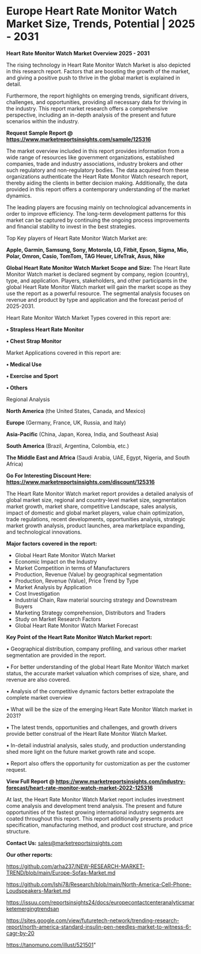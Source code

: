 # Europe Heart Rate Monitor Watch Market Size, Trends, Potential | 2025 - 2031

<Strong> Heart Rate Monitor Watch Market Overview 2025 - 2031</strong>

The rising technology in Heart Rate Monitor Watch Market is also depicted in this research report. Factors that are boosting the growth of the market, and giving a positive push to thrive in the global market is explained in detail.

Furthermore, the report highlights on emerging trends, significant drivers, challenges, and opportunities, providing all necessary data for thriving in the industry. This report market research offers a comprehensive perspective, including an in-depth analysis of the present and future scenarios within the industry.

<strong>Request Sample Report @ <a href=https://www.marketreportsinsights.com/sample/125316>https://www.marketreportsinsights.com/sample/125316</a></strong>

The market overview included in this report provides information from a wide range of resources like government organizations, established companies, trade and industry associations, industry brokers and other such regulatory and non-regulatory bodies. The data acquired from these organizations authenticate the Heart Rate Monitor Watch research report, thereby aiding the clients in better decision making. Additionally, the data provided in this report offers a contemporary understanding of the market dynamics.

The leading players are focusing mainly on technological advancements in order to improve efficiency. The long-term development patterns for this market can be captured by continuing the ongoing process improvements and financial stability to invest in the best strategies.

Top Key players of Heart Rate Monitor Watch Market are:

<strong>Apple, Garmin, Samsung, Sony, Motorola, LG, Fitbit, Epson, Sigma, Mio, Polar, Omron, Casio, TomTom, TAG Heuer, LifeTrak, Asus, Nike</strong>

<strong><b>Global Heart Rate Monitor Watch Market Scope and Size:</b></strong>
The Heart Rate Monitor Watch market is declared segment by company, region (country), type, and application. Players, stakeholders, and other participants in the global Heart Rate Monitor Watch market will gain the market scope as they use the report as a powerful resource. The segmental analysis focuses on revenue and product by type and application and the forecast period of 2025-2031.

Heart Rate Monitor Watch Market Types covered in this report are:

<strong>• Strapless Heart Rate Monitor

• Chest Strap Monitor</strong>

Market Applications covered in this report are:

<strong>• Medical Use

• Exercise and Sport

• Others</strong> 

Regional Analysis

<strong>North America</strong> (the United States, Canada, and Mexico)

<strong>Europe</strong> (Germany, France, UK, Russia, and Italy)

<strong>Asia-Pacific</strong> (China, Japan, Korea, India, and Southeast Asia)

<strong>South America</strong> (Brazil, Argentina, Colombia, etc.)

<strong>The Middle East and Africa</strong> (Saudi Arabia, UAE, Egypt, Nigeria, and South Africa)

<strong>Go For Interesting Discount Here: <a href=https://www.marketreportsinsights.com/discount/125316>https://www.marketreportsinsights.com/discount/125316</a></strong>

The Heart Rate Monitor Watch market report provides a detailed analysis of global market size, regional and country-level market size, segmentation market growth, market share, competitive Landscape, sales analysis, impact of domestic and global market players, value chain optimization, trade regulations, recent developments, opportunities analysis, strategic market growth analysis, product launches, area marketplace expanding, and technological innovations.

<strong><b>Major factors covered in the report:</b></strong>
<ul>
  <li>Global Heart Rate Monitor Watch Market </li>
  <li>Economic Impact on the Industry</li>
  <li>Market Competition in terms of Manufacturers</li>
  <li>Production, Revenue (Value) by geographical segmentation</li>
  <li>Production, Revenue (Value), Price Trend by Type</li>
  <li>Market Analysis by Application</li>
  <li>Cost Investigation</li>
  <li>Industrial Chain, Raw material sourcing strategy and Downstream Buyers</li>
  <li>Marketing Strategy comprehension, Distributors and Traders</li>
  <li>Study on Market Research Factors</li>
  <li>Global Heart Rate Monitor Watch Market Forecast</li>
</ul>

<strong><b>Key Point of the Heart Rate Monitor Watch Market report:</b></strong>

• Geographical distribution, company profiling, and various other market segmentation are provided in the report.

• For better understanding of the global Heart Rate Monitor Watch market status, the accurate market valuation which comprises of size, share, and revenue are also covered.

• Analysis of the competitive dynamic factors better extrapolate the complete market overview

• What will be the size of the emerging Heart Rate Monitor Watch market in 2031?

• The latest trends, opportunities and challenges, and growth drivers provide better construal of the Heart Rate Monitor Watch Market.

• In-detail industrial analysis, sales study, and production understanding shed more light on the future market growth rate and scope.

• Report also offers the opportunity for customization as per the customer request.

<strong><b>View Full Report @ <a href=https://www.marketreportsinsights.com/industry-forecast/heart-rate-monitor-watch-market-2022-125316>https://www.marketreportsinsights.com/industry-forecast/heart-rate-monitor-watch-market-2022-125316</a></b></strong>


At last, the Heart Rate Monitor Watch Market report includes investment come analysis and development trend analysis. The present and future opportunities of the fastest growing international industry segments are coated throughout this report. This report additionally presents product specification, manufacturing method, and product cost structure, and price structure.

<strong>Contact Us:</strong>
sales@marketreportsinsights.com

<strong>Our other reports:</strong>

<a href=https://github.com/arha237/NEW-RESEARCH-MARKET-TREND/blob/main/Europe-Sofas-Market.md>https://github.com/arha237/NEW-RESEARCH-MARKET-TREND/blob/main/Europe-Sofas-Market.md</a>

<a href=https://github.com/Ishi78/Research/blob/main/North-America-Cell-Phone-Loudspeakers-Market.md>https://github.com/Ishi78/Research/blob/main/North-America-Cell-Phone-Loudspeakers-Market.md</a>

<a href=https://issuu.com/reportsinsights24/docs/europecontactcenteranalyticsmarketemergingtrendsan>https://issuu.com/reportsinsights24/docs/europecontactcenteranalyticsmarketemergingtrendsan</a>

<a href=https://sites.google.com/view/futuretech-network/trending-research-report/north-america-standard-insulin-pen-needles-market-to-witness-6-cagr-by-20>https://sites.google.com/view/futuretech-network/trending-research-report/north-america-standard-insulin-pen-needles-market-to-witness-6-cagr-by-20</a>

<a href=https://tanomuno.com/illust/521501>https://tanomuno.com/illust/521501</a>"

